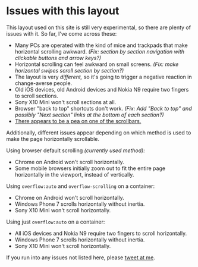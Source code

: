 # Issues with this layout

This layout used on this site is still very experimental, so there are plenty of issues with it. So far, I've come across these:

- Many PCs are operated with the kind of mice and trackpads that make horizontal scrolling awkward. _(Fix: section by section navigation with clickable buttons and arrow keys?)_
- Horizontal scrolling can feel awkward on small screens. _(Fix: make horizontal swipes scroll section by section?)_
- The layout is very _different,_ so it's going to trigger a negative reaction in change-averse people.
- Old iOS devices, old Android devices and Nokia N9 require two fingers to scroll sections.
- Sony X10 Mini won't scroll sections at all.
- Browser "back to top" shortcuts don't work. _(Fix: Add "Back to top" and possibly "Next section" links at the bottom of each section?)_
- [There appears to be a pea on one of the scrollbars.](https://twitter.com/benbrignell/status/295925510003908608)

Additionally, different issues appear depending on which method is used to make the page horizontally scrollable.

Using browser default scrolling _(currently used method):_

- Chrome on Android won't scroll horizontally.
- Some mobile browsers initially zoom out to fit the entire page horizontally in the viewport, instead of vertically.

Using `overflow:auto` and `overflow-scrolling` on a container:

- Chrome on Android won't scroll horizontally.
- Windows Phone 7 scrolls horizontally without inertia.
- Sony X10 Mini won't scroll horizontally.

Using just `overflow:auto` on a container:

- All iOS devices and Nokia N9 require two fingers to scroll horizontally.
- Windows Phone 7 scrolls horizontally without inertia.
- Sony X10 Mini won't scroll horizontally.

If you run into any issues not listed here, please [tweet at me](http://twitter.com/jonikorpi/).